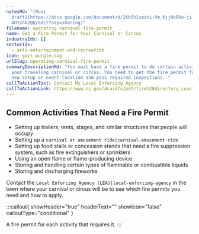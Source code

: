 ```yaml
---
notesMd: "[Muni
  draft](https://docs.google.com/document/d/1Kb5h1xeshi-Vm_KjjHbRXo-ji-3DejgKUG\
  4U1shk2QQ/edit?usp=sharing)"
filename: operating-carnival-fire-permit
name: Get a Fire Permit for Your Carnival or Circus
industryIds: []
sectorIds:
  - arts-entertainment-and-recreation
icon: govt-purple.svg
urlSlug: operating-carnival-fire-permit
summaryDescriptionMd: "You must have a fire permit to do certain activities at
  your traveling carnival or circus. You need to get the fire permit for each
  new setup or event location and pass required inspections. "
callToActionText: Contact My Local Enforcing Agency
callToActionLink: https://www.nj.gov/dca/dfs/pdf/fire%20directory_county%20summary/fire_code_enforcement_director.pdf
---
```


## Common Activities That Need a Fire Permit
* Setting up trailers, tents, stages, and similar structures that people will occupy
* Setting up a `carnival or amusement ride|carnival-amusement-ride`
* Setting up food stalls or concession stands that need a fire suppression system, such as fire extinguishers or sprinklers
* Using an open flame or flame-producing device
* Storing and handling certain types of flammable or combustible liquids
* Storing and discharging fireworks

Contact the `Local Enforcing Agency (LEA)|local-enforcing-agency` in the town where your carnival or circus will be to see which fire permits you need and how to apply.


:::callout{ showHeader="true" headerText="" showIcon="false" calloutType="conditional" }

A fire permit for each activity that requires it.
:::
